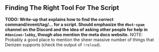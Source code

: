 Finding The Right Tool For The Script
-------------------------------------

**TODO: Write-up that explains how to find the correct command/event/tag/... for a script. Should emphasize the `#bot-spam` channel on the Discord and the idea of asking other people for help in `#denizen-lobby`, though also mention the meta docs website.**
NOTE: Probably a good place to mention the sheer massive number of things that Denizen supports (check the output of `!reload`).
